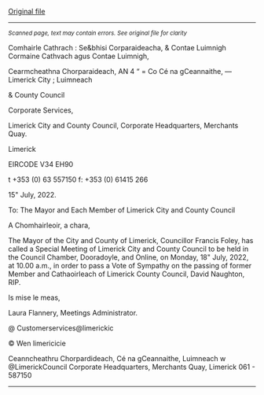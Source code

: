 [Original file](https://www.limerick.ie/sites/default/files/media/documents/2022-07/Agenda-Special-Meeting-Limerick-City-and-County-Council-18-07-2022.pdf)

---
*<small>Scanned page, text may contain errors. See original file for clarity</small>*  

Comhairle Cathrach : Se&bhisi Corparaideacha,
& Contae Luimnigh Cormaine Cathvach agus Contae Luimnigh,

Cearmcheathna Chorparaideach,
AN 4 “ = Co Cé na gCeannaithe,
— Limerick City ; Luimneach

& County Council

Corporate Services,

Limerick City and County Council,
Corporate Headquarters,
Merchants Quay.

Limerick

EIRCODE V34 EH90

t +353 (0) 63 557150
f: +353 (0) 61415 266

15" July, 2022.

To: The Mayor and Each Member of Limerick City and County Council

A Chomhairleoir, a chara,

The Mayor of the City and County of Limerick, Councillor Francis Foley, has called a
Special Meeting of Limerick City and County Council to be held in the Council
Chamber, Dooradoyle, and Online, on Monday, 18" July, 2022, at 10.00 a.m., in
order to pass a Vote of Sympathy on the passing of former Member and Cathaoirleach
of Limerick County Council, David Naughton, RIP.

Is mise le meas,

Laura Flannery,
Meetings Administrator.

@ Customerservices@limerickic

© Wen limericicie

Ceanncheathru Chorpardideach, Cé na gCeannaithe, Luimneach w @LimerickCouncil
Corporate Headquarters, Merchants Quay, Limerick 061 - 587150


---
